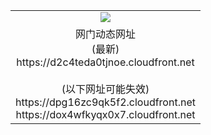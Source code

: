 ﻿<table>
  <tr></tr>
  <tr><td colspan=2 align=center><img src="https://d2c4teda0tjnoe.cloudfront.net/Up/oGate.jpg" /></td></tr>
  <tr><td colspan=2 align=center>网门动态网址<br/>(最新)
<br>https://d2c4teda0tjnoe.cloudfront.net
<br/><br/>(以下网址可能失效)
<br>https://dpg16zc9qk5f2.cloudfront.net
<br>https://dox4wfkyqx0x7.cloudfront.net
    </td>
  </tr>
</table>
